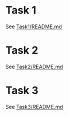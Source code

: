 # Task 1
See [Task1/README.md](./Task1/README.md)

# Task 2
See [Task2/README.md](./Task2/README.md)

# Task 3
See [Task3/README.md](./Task3/README.md)

